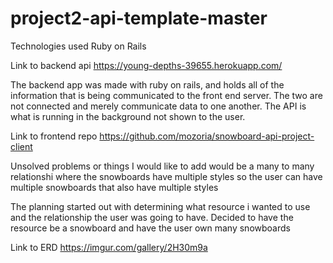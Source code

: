 # project2-api-template-master

Technologies used Ruby on Rails

Link to backend api
https://young-depths-39655.herokuapp.com/

The backend app was made with ruby on rails, and holds all of the information
that is being communicated to the front end server. The two are not connected
and merely communicate data to one another. The API is what is running in the
background not shown to the user.

Link to frontend repo
https://github.com/mozoria/snowboard-api-project-client

Unsolved problems or things I would like to add would be a many to many relationshi
where the snowboards have multiple styles so the user can have multiple snowboards that also have multiple styles

The planning started out with determining what resource i wanted to use and the relationship the user was going to have. Decided to have the resource be a snowboard and have the user own many snowboards

Link to ERD
https://imgur.com/gallery/2H30m9a
